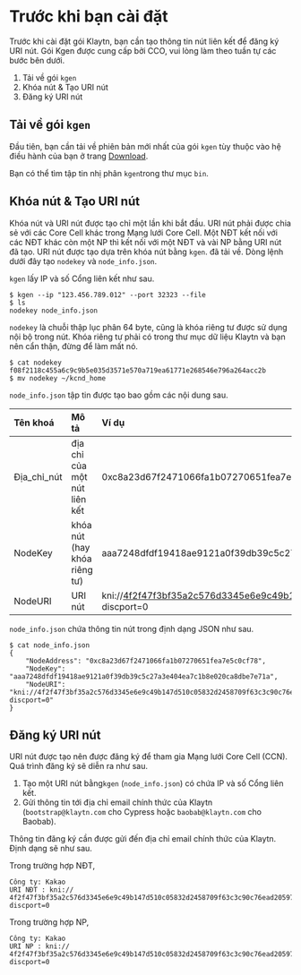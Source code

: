 # Trước khi bạn cài đặt <a id="before-you-install"></a>

Trước khi cài đặt gói Klaytn, bạn cần tạo thông tin nút liên kết để đăng ký URI nút. Gói Kgen được cung cấp bởi CCO, vui lòng làm theo tuần tự các bước bên dưới.

1. Tải về gói `kgen`
2. Khóa nút & Tạo URI nút
3. Đăng ký URI nút

## Tải về gói `kgen` <a id="download-kgen-package"></a>

Đầu tiên, bạn cần tải về phiên bản mới nhất của gói `kgen` tùy thuộc vào hệ điều hành của bạn ở trang [Download](download.md).

Bạn có thể tìm tập tin nhị phân `kgen`trong thư mục `bin`.

## Khóa nút & Tạo URI nút <a id="node-key-node-uri-creation"></a>

Khóa nút và URI nút được tạo chỉ một lần khi bắt đầu. URI nút phải được chia sẻ với các Core Cell khác trong Mạng lưới Core Cell. Một NĐT kết nối với các NĐT khác còn một NP thì kết nối với một NĐT và vài NP bằng URI nút đã tạo. URI nút được tạo dựa trên khóa nút bằng `kgen`. đã tải về. Dòng lệnh dưới đây tạo `nodekey` và `node_info.json`.

`kgen` lấy IP và số Cổng liên kết như sau.

```text
$ kgen --ip "123.456.789.012" --port 32323 --file
$ ls
nodekey node_info.json
```

`nodekey` là chuỗi thập lục phân 64 byte, cũng là khóa riêng tư được sử dụng nội bộ trong nút. Khóa riêng tư phải có trong thư mục dữ liệu Klaytn và bạn nên cẩn thận, đừng để làm mất nó.

```text
$ cat nodekey
f08f2118c455a6c9c9b5e035d3571e570a719ea61771e268546e796a264acc2b
$ mv nodekey ~/kcnd_home
```

`node_info.json` tập tin được tạo bao gồm các nội dung sau.

| Tên khoá      | Mô tả                            | Ví dụ                                                                                                                                                                 |
|:------------- |:-------------------------------- |:----------------------------------------------------------------------------------------------------------------------------------------------------------------------- |
| Địa_chỉ_nút | địa chỉ của một nút liên kết     | 0xc8a23d67f2471066fa1b07270651fea7e5c0cf78                                                                                                                              |
| NodeKey       | khóa nút \(hay khóa riêng tư\) | aaa7248dfdf19418ae9121a0f39db39c5c27a3e404ea7c1b8e020ca8dbe7e71a                                                                                                        |
| NodeURI       | URI nút                          | kni://4f2f47f3bf35a2c576d3345e6e9c49b147d510c05832d2458709f63c3c90c76ead205975d944ed65e77dd4c6f63ebe1ef21d60da95952bc1e200e7487f4d9e1b@123.456.789.012:32323?discport=0 |

`node_info.json` chứa thông tin nút trong định dạng JSON như sau.

```text
$ cat node_info.json
{
    "NodeAddress": "0xc8a23d67f2471066fa1b07270651fea7e5c0cf78",
    "NodeKey": "aaa7248dfdf19418ae9121a0f39db39c5c27a3e404ea7c1b8e020ca8dbe7e71a",
    "NodeURI": "kni://4f2f47f3bf35a2c576d3345e6e9c49b147d510c05832d2458709f63c3c90c76ead205975d944ed65e77dd4c6f63ebe1ef21d60da95952bc1e200e7487f4d9e1b@123.456.789.012:32323?discport=0"
}
```

## Đăng ký URI nút <a id="node-uri-enrollment"></a>

URI nút được tạo nên được đăng ký để tham gia Mạng lưới Core Cell \(CCN\). Quá trình đăng ký sẽ diễn ra như sau.

1. Tạo một URI nút bằng`kgen` \(`node_info.json`\) có chứa IP và số Cổng liên kết.
2. Gửi thông tin tới địa chỉ email chính thức của Klaytn \(`bootstrap@klaytn.com` cho Cypress hoặc `baobab@klaytn.com` cho Baobab\).

Thông tin đăng ký cần được gửi đến địa chỉ email chính thức của Klaytn. Định dạng sẽ như sau.

Trong trường hợp NĐT,

```text
Công ty: Kakao
URI NĐT : kni://
4f2f47f3bf35a2c576d3345e6e9c49b147d510c05832d2458709f63c3c90c76ead205975d944ed65e77dd4c6f63ebe1ef21d60da95952bc1e200e7487f4d9e1b@123.456.789.012:32323?discport=0
```

Trong trường hợp NP,

```text
Công ty: Kakao
URI NP : kni://
4f2f47f3bf35a2c576d3345e6e9c49b147d510c05832d2458709f63c3c90c76ead205975d944ed65e77dd4c6f63ebe1ef21d60da95952bc1e200e7487f4d9e1b@123.456.789.012:32323?discport=0
```

